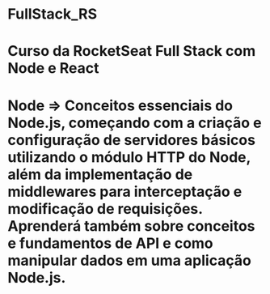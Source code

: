﻿# FullStack_RS

# Curso da RocketSeat Full Stack com Node e React

# Node => Conceitos essenciais do Node.js, começando com a criação e configuração de servidores básicos utilizando o módulo HTTP do Node, além da implementação de middlewares para interceptação e modificação de requisições. Aprenderá também sobre conceitos e fundamentos de API e como manipular dados em uma aplicação Node.js.

